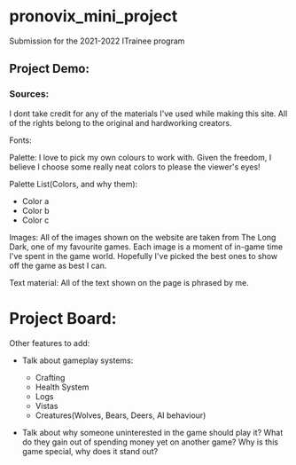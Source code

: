# pronovix_mini_project

Submission for the 2021-2022 ITrainee program

## Project Demo:

### Sources:

I dont take credit for any of the materials I've used while making this site.
All of the rights belong to the original and hardworking creators.

Fonts:


Palette:
I love to pick my own colours to work with.
Given the freedom, I believe I choose some really neat colors to please the viewer's eyes!

Palette List(Colors, and why them):
- Color a
- Color b
- Color c

Images:
All of the images shown on the website are taken from The Long Dark, one of my favourite games.
Each image is a moment of in-game time I've spent in the game world.
Hopefully I've picked the best ones to show off the game as best I can.

Text material:
All of the text shown on the page is phrased by me.



# Project Board:

Other features to add:
- Talk about gameplay systems:
    - Crafting
    - Health System
    - Logs
    - Vistas
    - Creatures(Wolves, Bears, Deers, AI behaviour)

- Talk about why someone uninterested in the game should play it? What do they gain out of spending money yet on another game? Why is this game special, why does it stand out?

